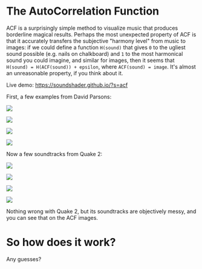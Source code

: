 # The AutoCorrelation Function

ACF is a surprisingly simple method to visualize music that produces borderline magical results. Perhaps the most unexpected property of ACF is that it accurately transfers the subjective "harmony level" from music to images: if we could define a function `H(sound)` that gives `0` to the ugliest sound possible (e.g. nails on chalkboard) and `1` to the most harmonical sound you could imagine, and similar for images, then it seems that `H(sound) = H(ACF(sound)) + epsilon`, where `ACF(sound) = image`. It's almost an unreasonable property, if you think about it.

Live demo: https://soundshader.github.io/?s=acf

First, a few examples from David Parsons:

![](../../pics/acf-1.png)

![](../../pics/acf-2.png)

![](../../pics/acf-3.png)

![](../../pics/acf-4.png)

Now a few soundtracks from Quake 2:

![](../../pics/acf-5.png)

![](../../pics/acf-6.png)

![](../../pics/acf-7.png)

![](../../pics/acf-8.png)

Nothing wrong with Quake 2, but its soundtracks are objectively messy, and you can see that on the ACF images.

# So how does it work?

Any guesses?
